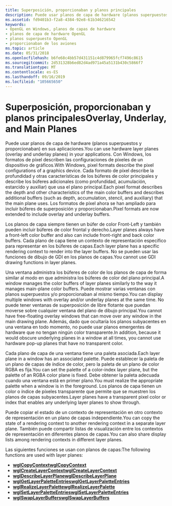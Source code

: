 ```yaml
---
title: Superposición, proporcionaban y planos principales
description: Puede usar planos de capa de hardware (planos superpuestos y proporcionaban) en sus aplicaciones.
ms.assetid: fd9401b3-f2a8-4384-92e8-61b346216542
keywords:
- OpenGL en Windows, planos de capas de hardware
- planos de capa de hardware OpenGL
- planos superpuesto OpenGL
- proporcionaban de los aviones
ms.topic: article
ms.date: 05/31/2018
ms.openlocfilehash: b6fe68c4bb57d431151c4d879965fcf7496c8615
ms.sourcegitcommit: 2d531328b6ed82d4ad971a45a5131b430c5866f7
ms.translationtype: MT
ms.contentlocale: es-ES
ms.lasthandoff: 09/16/2019
ms.locfileid: "105665650"
---
```

# <a name="overlay-underlay-and-main-planes"></a><span data-ttu-id="34ef7-107">Superposición, proporcionaban y planos principales</span><span class="sxs-lookup"><span data-stu-id="34ef7-107">Overlay, Underlay, and Main Planes</span></span>

<span data-ttu-id="34ef7-108">Puede usar planos de capa de hardware (planos superpuestos y proporcionaban) en sus aplicaciones.</span><span class="sxs-lookup"><span data-stu-id="34ef7-108">You can use hardware layer planes (overlay and underlay planes) in your applications.</span></span> <span data-ttu-id="34ef7-109">Con Windows, los formatos de píxel describen las configuraciones de píxeles de un dispositivo de gráficos.</span><span class="sxs-lookup"><span data-stu-id="34ef7-109">With Windows, pixel formats describe the pixel configurations of a graphics device.</span></span> <span data-ttu-id="34ef7-110">Cada formato de píxel describe la profundidad y otras características de los búferes de color principales y describe los búferes adicionales (como profundidad, acumulación, estarcido y auxiliar) que usa el plano principal.</span><span class="sxs-lookup"><span data-stu-id="34ef7-110">Each pixel format describes the depth and other characteristics of the main color buffers and describes additional buffers (such as depth, accumulation, stencil, and auxiliary) that the main plane uses.</span></span> <span data-ttu-id="34ef7-111">Los formatos de píxel ahora se han ampliado para incluir búferes de superposición y proporcionaban.</span><span class="sxs-lookup"><span data-stu-id="34ef7-111">Pixel formats are now extended to include overlay and underlay buffers.</span></span>

<span data-ttu-id="34ef7-112">Los planos de capa siempre tienen un búfer de color Front-Left y también pueden incluir búferes de color frontal y derecho.</span><span class="sxs-lookup"><span data-stu-id="34ef7-112">Layer planes always have a front-left color buffer and also can include front-right and back color buffers.</span></span> <span data-ttu-id="34ef7-113">Cada plano de capa tiene un contexto de representación específico para representar en los búferes de capas.</span><span class="sxs-lookup"><span data-stu-id="34ef7-113">Each layer plane has a specific rendering context to render into the layer buffers.</span></span> <span data-ttu-id="34ef7-114">No se pueden usar las funciones de dibujo de GDI en los planos de capas.</span><span class="sxs-lookup"><span data-stu-id="34ef7-114">You cannot use GDI drawing functions in layer planes.</span></span>

<span data-ttu-id="34ef7-115">Una ventana administra los búferes de color de los planos de capa de forma similar al modo en que administra los búferes de color del plano principal.</span><span class="sxs-lookup"><span data-stu-id="34ef7-115">A window manages the color buffers of layer planes similarly to the way it manages main-plane color buffers.</span></span> <span data-ttu-id="34ef7-116">Puede mostrar varias ventanas con planos superpuestos y/o proporcionaban al mismo tiempo.</span><span class="sxs-lookup"><span data-stu-id="34ef7-116">You can display multiple windows with overlay and/or underlay planes at the same time.</span></span> <span data-ttu-id="34ef7-117">No puede tener ventanas de superposición de libre flotante que puedan moverse sobre cualquier ventana del plano de dibujo principal.</span><span class="sxs-lookup"><span data-stu-id="34ef7-117">You cannot have free-floating overlay windows that can move over any window in the main drawing plane.</span></span> <span data-ttu-id="34ef7-118">Además, dado que ocultaría los planos subyacentes en una ventana en todo momento, no puede usar planos emergentes de hardware que no tengan ningún color transparente.</span><span class="sxs-lookup"><span data-stu-id="34ef7-118">In addition, because it would obscure underlying planes in a window at all times, you cannot use hardware pop-up planes that have no transparent color.</span></span>

<span data-ttu-id="34ef7-119">Cada plano de capa de una ventana tiene una paleta asociada.</span><span class="sxs-lookup"><span data-stu-id="34ef7-119">Each layer plane in a window has an associated palette.</span></span> <span data-ttu-id="34ef7-120">Puede establecer la paleta de un plano de capas de índice de color, pero la paleta de un plano de color RGBA es fija.</span><span class="sxs-lookup"><span data-stu-id="34ef7-120">You can set the palette of a color-index layer plane, but the palette of an RGBA color plane is fixed.</span></span> <span data-ttu-id="34ef7-121">Debe obtener la paleta adecuada cuando una ventana está en primer plano.</span><span class="sxs-lookup"><span data-stu-id="34ef7-121">You must realize the appropriate palette when a window is in the foreground.</span></span> <span data-ttu-id="34ef7-122">Los planos de capa tienen un color o índice de píxeles transparente que permite que se muestren los planos de capas subyacentes.</span><span class="sxs-lookup"><span data-stu-id="34ef7-122">Layer planes have a transparent pixel color or index that enables any underlying layer planes to show through.</span></span>

<span data-ttu-id="34ef7-123">Puede copiar el estado de un contexto de representación en otro contexto de representación en un plano de capas independiente.</span><span class="sxs-lookup"><span data-stu-id="34ef7-123">You can copy the state of a rendering context to another rendering context in a separate layer plane.</span></span> <span data-ttu-id="34ef7-124">También puede compartir listas de visualización entre los contextos de representación en diferentes planos de capas.</span><span class="sxs-lookup"><span data-stu-id="34ef7-124">You can also share display lists among rendering contexts in different layer planes.</span></span>

<span data-ttu-id="34ef7-125">Las siguientes funciones se usan con planos de capas:</span><span class="sxs-lookup"><span data-stu-id="34ef7-125">The following functions are used with layer planes:</span></span>

-   [<span data-ttu-id="34ef7-126">**wglCopyContext**</span><span class="sxs-lookup"><span data-stu-id="34ef7-126">**wglCopyContext**</span></span>](/windows/desktop/api/wingdi/nf-wingdi-wglcopycontext)
-   [<span data-ttu-id="34ef7-127">**wglCreateLayerContext**</span><span class="sxs-lookup"><span data-stu-id="34ef7-127">**wglCreateLayerContext**</span></span>](/windows/desktop/api/wingdi/nf-wingdi-wglcreatelayercontext)
-   [<span data-ttu-id="34ef7-128">**wglDescribeLayerPlane**</span><span class="sxs-lookup"><span data-stu-id="34ef7-128">**wglDescribeLayerPlane**</span></span>](/windows/desktop/api/wingdi/nf-wingdi-wgldescribelayerplane)
-   [<span data-ttu-id="34ef7-129">**wglGetLayerPaletteEntries**</span><span class="sxs-lookup"><span data-stu-id="34ef7-129">**wglGetLayerPaletteEntries**</span></span>](/windows/desktop/api/wingdi/nf-wingdi-wglgetlayerpaletteentries)
-   [<span data-ttu-id="34ef7-130">**wglRealizeLayerPalette**</span><span class="sxs-lookup"><span data-stu-id="34ef7-130">**wglRealizeLayerPalette**</span></span>](/windows/desktop/api/wingdi/nf-wingdi-wglrealizelayerpalette)
-   [<span data-ttu-id="34ef7-131">**wglSetLayerPaletteEntries**</span><span class="sxs-lookup"><span data-stu-id="34ef7-131">**wglSetLayerPaletteEntries**</span></span>](/windows/desktop/api/wingdi/nf-wingdi-wglsetlayerpaletteentries)
-   [<span data-ttu-id="34ef7-132">**wglSwapLayerBuffers**</span><span class="sxs-lookup"><span data-stu-id="34ef7-132">**wglSwapLayerBuffers**</span></span>](/windows/desktop/api/wingdi/nf-wingdi-wglswaplayerbuffers)

 

 




